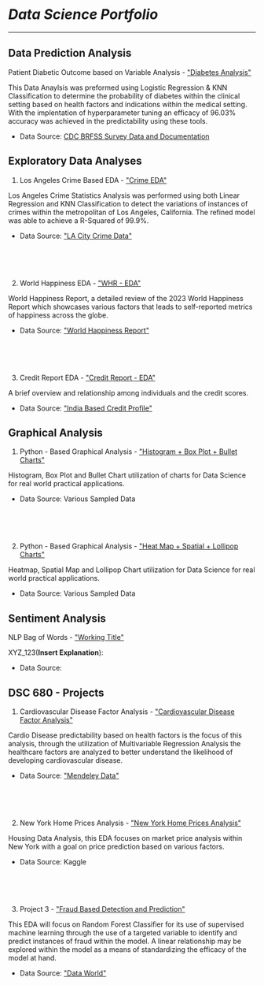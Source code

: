 # _Data Science Portfolio_

___


## **Data Prediction Analysis**

Patient Diabetic Outcome based on Variable Analysis - ["Diabetes Analysis"](https://github.com/CarlosCano1/Diabetes_Analysis/)

This Data Anaylsis was preformed using Logistic Regression & KNN Classification to determine the probability of diabetes within the clinical setting based on health factors and indications within the medical setting. With the implentation of hyperparameter tuning an efficacy of 96.03% accuracy was achieved in the predictability using these tools.

* Data Source: [CDC BRFSS Survey Data and Documentation](https://www.cdc.gov/brfss/annual_data/annual_data.htm)



##
##





## **Exploratory Data Analyses**

1. Los Angeles Crime Based EDA - ["Crime EDA"](https://github.com/CarlosCano1/Crime_EDA)


Los Angeles Crime Statistics Analysis was performed using both Linear Regression and KNN Classification to detect the variations of instances of crimes within the metropolitan of Los Angeles, California. The refined model was able to achieve a R-Squared of 99.9%.


* Data Source: ["LA City Crime Data"](https://data.lacity.org/Public-Safety/Crime-Data-from-2020-to-Present/2nrs-mtv8/data_preview)



<br />
<br />
<br />


2. World Happiness EDA - ["WHR - EDA"](https://github.com/CarlosCano1/2023-World_Happiness_Report)


World Happiness Report, a detailed review of the 2023 World Happiness Report which showcases various factors that leads to self-reported metrics of happiness across the globe.

* Data Source: ["World Happiness Report"](https://worldhappiness.report/data/)





<br />
<br />
<br />


3. Credit Report EDA - ["Credit Report - EDA"](https://github.com/CarlosCano1/Credit_Report_EDA)

A brief overview and relationship among individuals and the credit scores.

* Data Source: ["India Based Credit Profile"](https://www.kaggle.com/datasets/yashkmd/credit-profile-two-wheeler-loan-dataset)

##
##  





## **Graphical Analysis**


1. Python - Based Graphical Analysis - ["Histogram + Box Plot + Bullet Charts"](https://github.com/CarlosCano1/Python-Graphical_Analysis-1)

Histogram, Box Plot and Bullet Chart utilization of charts for Data Science for real world practical applications. 


* Data Source: Various Sampled Data


<br />
<br />
<br />


2. Python - Based Graphical Analysis - ["Heat Map + Spatial + Lollipop Charts"](https://github.com/CarlosCano1/Python-Graphical_Analysis-2)

Heatmap, Spatial Map and Lollipop Chart utilization for Data Science for real world practical applications. 

* Data Source: Various Sampled Data


##
## 





## **Sentiment Analysis**


NLP Bag of Words - ["Working Title"](https://github.com/CarlosCano1/Bag_of_Words)


XYZ_123(**Insert Explanation**):


* Data Source:
##
## 




## **DSC 680 - Projects**


1. Cardiovascular Disease Factor Analysis - ["Cardiovascular Disease Factor Analysis"](https://github.com/CarlosCano1/Cardiovascular-Disease-Factor-Analysis)

Cardio Disease predictability based on health factors is the focus of this analysis, through the utilization of Multivariable Regression Analysis the healthcare factors are analyzed to better understand the likelihood of developing cardiovascular disease.


* Data Source: ["Mendeley Data"](https://data.mendeley.com/datasets/dzz48mvjht/1)


<br />
<br />
<br />


2. New York Home Prices Analysis - ["New York Home Prices Analysis"](https://github.com/CarlosCano1/New-York-Home-Price-Analysis)

Housing Data Analysis, this EDA focuses on market price analysis within New York with a goal on price prediction based on various factors.

* Data Source: Kaggle

<br />
<br />
<br />


3. Project 3 - ["Fraud Based Detection and Prediction"](https://github.com/CarlosCano1/Fraud-Based-Detection-and-Prediction)

This EDA will focus on Random Forest Classifier for its use of supervised machine learning
through the use of a targeted variable to identify and predict instances of fraud within the model. A linear
relationship may be explored within the model as a means of standardizing the efficacy of the model at
hand.

* Data Source: ["Data World"]((https://data.world/raghu543/credit-card-fraud-data))
##
## 
